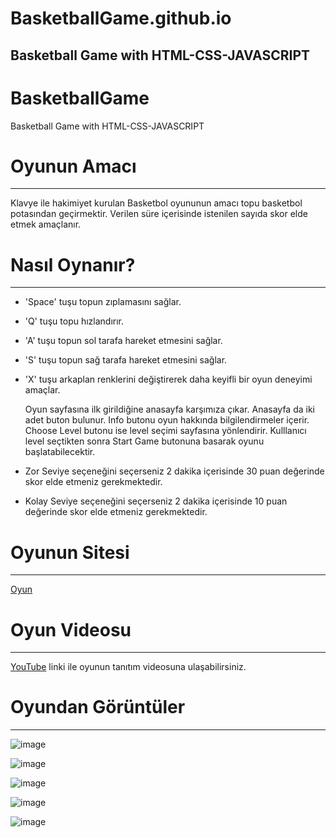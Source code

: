 # BasketballGame.github.io
Basketball Game with HTML-CSS-JAVASCRIPT 
---

# BasketballGame
Basketball Game with HTML-CSS-JAVASCRIPT 

# Oyunun Amacı
---
Klavye ile hakimiyet kurulan Basketbol oyununun amacı topu basketbol potasından geçirmektir. Verilen süre içerisinde istenilen sayıda skor elde etmek amaçlanır. 

# Nasıl Oynanır?
---
* 'Space' tuşu topun zıplamasını sağlar.
* 'Q' tuşu topu hızlandırır.
* 'A' tuşu topun sol tarafa hareket etmesini sağlar.
* 'S' tuşu topun sağ tarafa hareket etmesini sağlar.
* 'X' tuşu arkaplan renklerini değiştirerek daha keyifli bir oyun deneyimi amaçlar.

  Oyun sayfasına ilk girildiğine anasayfa karşımıza çıkar. Anasayfa da iki adet buton bulunur. Info butonu oyun hakkında bilgilendirmeler içerir. Choose Level butonu ise level seçimi sayfasına yönlendirir. Kulllanıcı level seçtikten sonra Start Game butonuna basarak oyunu başlatabilecektir.
* Zor Seviye seçeneğini seçerseniz 2 dakika içerisinde 30 puan değerinde skor elde etmeniz gerekmektedir.
* Kolay Seviye seçeneğini seçerseniz 2 dakika içerisinde 10 puan değerinde skor elde etmeniz gerekmektedir.

# Oyunun Sitesi
---
[Oyun](iremerdas.serv00.net)

# Oyun Videosu
---
[YouTube](https://youtu.be/hHC4nstpAPU) linki ile oyunun tanıtım videosuna ulaşabilirsiniz.

# Oyundan Görüntüler
---
![image](https://github.com/iremerdas/BasketballGame/assets/86477685/2256f6fb-1a51-4285-a0bf-399fd02292bb)

![image](https://github.com/iremerdas/BasketballGame/assets/86477685/e3ebd4c4-11f9-4588-b9d8-a2e40e24ec41)

![image](https://github.com/iremerdas/BasketballGame/assets/86477685/e780ff29-74ec-4782-92bb-4630f45f12b7)

![image](https://github.com/iremerdas/BasketballGame/assets/86477685/c26d94e1-3092-4361-bdac-0426129f4ce9)

![image](https://github.com/iremerdas/BasketballGame/assets/86477685/c72d9cfc-ffb0-4e3d-a261-439113c71b8f)
